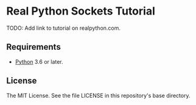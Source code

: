 Real Python Sockets Tutorial
============================

TODO: Add link to tutorial on realpython.com.

## Requirements

- [Python](https://www.python.org/) 3.6 or later.

## License

The MIT License. See the file LICENSE in this repository's base directory.
